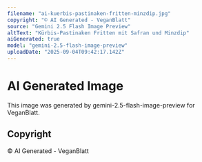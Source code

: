 ```yaml
---
filename: "ai-kuerbis-pastinaken-fritten-minzdip.jpg"
copyright: "© AI Generated - VeganBlatt"
source: "Gemini 2.5 Flash Image Preview"
altText: "Kürbis-Pastinaken Fritten mit Safran und Minzdip"
aiGenerated: true
model: "gemini-2.5-flash-image-preview"
uploadDate: "2025-09-04T09:42:17.142Z"
---
```


# AI Generated Image

This image was generated by gemini-2.5-flash-image-preview for VeganBlatt.

## Copyright
© AI Generated - VeganBlatt
